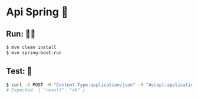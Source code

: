 # Api Spring 🍃

## Run: 🏃‍♂️

```bash
$ mvn clean install
$ mvn spring-boot:run
```


## Test: 🧪

```bash
$ curl -X POST -H "Content-Type:application/json" -H "Accept:application/json" -d '{ "a":"a" }' http://localhost:8080/rest/users/new
# Expected: { "result": "ok" }
```
